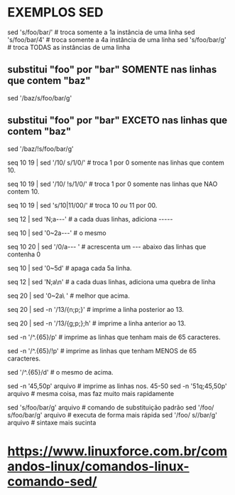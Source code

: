 # EXEMPLOS SED

sed 's/foo/bar/'             # troca somente a 1a instância de uma linha
sed 's/foo/bar/4'            # troca somente a 4a instância de uma linha
sed 's/foo/bar/g'            # troca TODAS as instâncias de uma linha


## substitui "foo" por "bar" SOMENTE nas linhas que contem "baz" 
sed '/baz/s/foo/bar/g'

## substitui "foo" por "bar" EXCETO nas linhas que contem "baz"
sed '/baz/!s/foo/bar/g'

seq 10 19 | sed '/10/ s/1/0/'	# troca 1 por 0 somente nas linhas que contem 10.

seq 10 19 | sed '/10/ !s/1/0/'	# troca 1 por 0 somente nas linhas que NAO contem 10.

seq 10 19 | sed 's/10\|11/00/'  # troca 10 *ou* 11 por 00.

seq 12 | sed 'N;a---'		# a cada duas linhas, adiciona -----

seq 10 | sed '0~2a---'		# o mesmo

seq 10 20 | sed '/0/a--- '	# acrescenta um --- abaixo das linhas que contenha 0

seq 10 | sed '0~5d'		# apaga cada 5a linha.

seq 12 | sed 'N;a\\n'		# a cada duas linhas, adiciona uma quebra de linha

seq 20 | sed '0~2a\ '		# melhor que acima.

seq 20 |  sed -n '/13/{n;p;}'	# imprime a linha posterior ao 13.

seq 20 |  sed -n '/13/{g;p;};h'	# imprime a linha anterior ao 13.

sed -n '/^.\{65\}/p'		# imprime as linhas que tenham mais de 65 caracteres.

sed -n '/^.\{65\}/!p'		# imprime as linhas que tenham MENOS de 65 caracteres.

sed '/^.\{65\}/d'		# o mesmo de acima.



sed -n '45,50p' arquivo           # imprime as linhas nos. 45-50
sed -n '51q;45,50p' arquivo       # mesma coisa, mas faz muito mais rapidamente


sed 's/foo/bar/g' arquivo         # comando de substituição padrão
sed '/foo/ s/foo/bar/g' arquivo   # executa de forma mais rápida
sed '/foo/ s//bar/g' arquivo      # sintaxe mais sucinta


# https://www.linuxforce.com.br/comandos-linux/comandos-linux-comando-sed/



